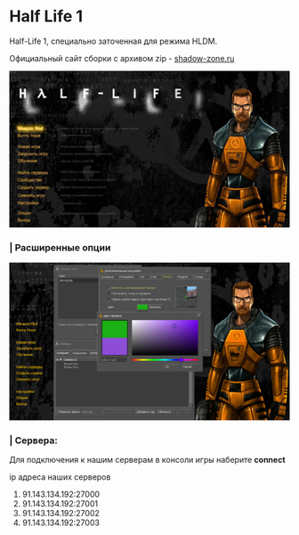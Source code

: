 # Half Life 1



Half-Life 1, специально заточенная для режима HLDM.

Официальный сайт сборки с архивом zip - [shadow-zone.ru](shadow-zone.ru)


![git-logo](./assets/logo.jpg)

### | Расширенные опции


 ![git-logo](./assets/settings.jpg)

 ### | Сервера: 

Для подключения к нашим серверам в консоли игры наберите **connect**

ip адреса наших серверов 

1. 91.143.134.192:27000
2. 91.143.134.192:27001
3. 91.143.134.192:27002
4. 91.143.134.192:27003